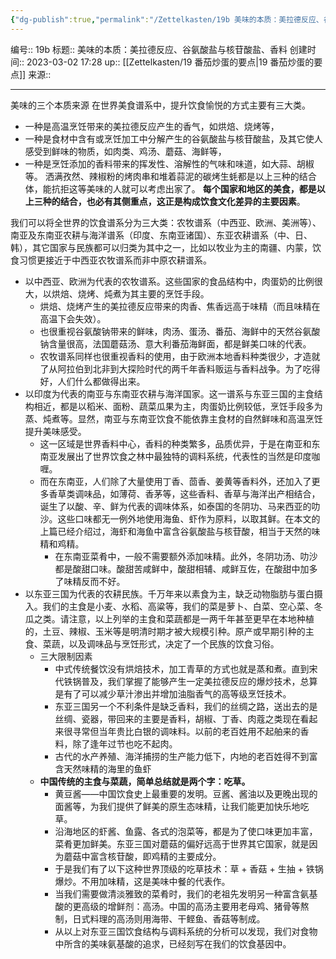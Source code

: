 ```yaml
---
{"dg-publish":true,"permalink":"/Zettelkasten/19b 美味的本质：美拉德反应、谷氨酸盐与核苷酸盐、香料/","dgPassFrontmatter":true}
---
```


编号:: 19b
标题:: 美味的本质：美拉德反应、谷氨酸盐与核苷酸盐、香料
创建时间:: 2023-03-02 17:28
up:: [[Zettelkasten/19 番茄炒蛋的要点\|19 番茄炒蛋的要点]]
来源:: 

---
美味的三个本质来源
在世界美食谱系中，提升饮食愉悦的方式主要有三大类。
- 一种是高温烹饪带来的美拉德反应产生的香气，如烘焙、烧烤等，
- 一种是食材中含有或烹饪加工中分解产生的谷氨酸盐与核苷酸盐，及其它使人感受到鲜味的物质，如肉类、鸡汤、蘑菇、海鲜等，
- 一种是烹饪添加的香料带来的挥发性、溶解性的气味和味道，如大蒜、胡椒等。
洒满孜然、辣椒粉的烤肉串和堆着蒜泥的碳烤生蚝都是以上三种的结合体，能抗拒这等美味的人就可以考虑出家了。
**每个国家和地区的美食，都是以上三种的结合，也必有其侧重点，这正是构成饮食文化差异的主要因素**。

我们可以将全世界的饮食谱系分为三大类：农牧谱系（中西亚、欧洲、美洲等）、南亚及东南亚农耕与海洋谱系（印度、东南亚诸国）、东亚农耕谱系（中、日、韩），其它国家与民族都可以归类为其中之一，比如以牧业为主的南疆、内蒙，饮食习惯更接近于中西亚农牧谱系而非中原农耕谱系。
- 以中西亚、欧洲为代表的农牧谱系。这些国家的食品结构中，肉蛋奶的比例很大，以烘焙、烧烤、炖煮为其主要的烹饪手段。
	- 烘焙、烧烤产生的美拉德反应带来的肉香、焦香远高于味精（而且味精在高温下会失效）。
	- 也很重视谷氨酸钠带来的鲜味，肉汤、蛋汤、番茄、海鲜中的天然谷氨酸钠含量很高，法国蘑菇汤、意大利番茄海鲜面，都是鲜美口味的代表。
	- 农牧谱系同样也很重视香料的使用，由于欧洲本地香料种类很少，才造就了从阿拉伯到北非到大探险时代的两千年香料贩运与香料战争。为了吃得好，人们什么都做得出来。
- 以印度为代表的南亚与东南亚农耕与海洋国家。这一谱系与东亚三国的主食结构相近，都是以稻米、面粉、蔬菜瓜果为主，肉蛋奶比例较低，烹饪手段多为蒸、炖煮等。显然，南亚与东南亚饮食不能依靠主食材的自然鲜味和高温烹饪提升美味感受。
	- 这一区域是世界香料中心，香料的种类繁多，品质优异，于是在南亚和东南亚发展出了世界饮食之林中最独特的调料系统，代表性的当然是印度咖喱。
	- 而在东南亚，人们除了大量使用丁香、茴香、姜黄等香料外，还加入了更多香草类调味品，如薄荷、香茅等，这些香料、香草与海洋出产相结合，诞生了以酸、辛、鲜为代表的调味体系，如泰国的冬阴功、马来西亚的叻沙。这些口味都无一例外地使用海鱼、虾作为原料，以取其鲜。在本文的上篇已经介绍过，海虾和海鱼中富含谷氨酸盐与核苷酸，相当于天然的味精和鸡精。
		- 在东南亚菜肴中，一般不需要额外添加味精。此外，冬阴功汤、叻沙都是酸甜口味。酸甜苦咸鲜中，酸甜相辅、咸鲜互佐，在酸甜中加多了味精反而不好。
- 以东亚三国为代表的农耕民族。千万年来以素食为主，缺乏动物脂肪与蛋白摄入。我们的主食是小麦、水稻、高粱等，我们的菜是萝卜、白菜、空心菜、冬瓜之类。请注意，以上列举的主食和菜蔬都是一两千年甚至更早在本地种植的，土豆、辣椒、玉米等是明清时期才被大规模引种。原产或早期引种的主食、菜蔬，以及调味品与烹饪形式，决定了一个民族的饮食习俗。
	- 三大限制因素
		- 中式传统餐饮没有烘焙技术，加工青草的方式也就是蒸和煮。直到宋代铁锅普及，我们掌握了能够产生一定美拉德反应的爆炒技术，总算是有了可以减少草汁渗出并增加油脂香气的高等级烹饪技术。
		- 东亚三国另一个不利条件是缺乏香料，我们的丝绸之路，送出去的是丝绸、瓷器，带回来的主要是香料，胡椒、丁香、肉蔻之类现在看起来很寻常但当年贵比白银的调味料。以前的老百姓用不起舶来的香料，除了逢年过节也吃不起肉。
		- 古代的水产养殖、海洋捕捞的生产能力低下，内地的老百姓得不到富含天然味精的海里的鱼虾
	- **中国传统的主食与菜蔬，简单总结就是两个字：吃草。**
		- 黄豆酱——中国饮食史上最重要的发明。豆酱、酱油以及更晚出现的面酱等，为我们提供了鲜美的原生态味精，让我们能更加快乐地吃草。
		- 沿海地区的虾酱、鱼露、各式的泡菜等，都是为了使口味更加丰富，菜肴更加鲜美。东亚三国对蘑菇的偏好远高于世界其它国家，就是因为蘑菇中富含核苷酸，即鸡精的主要成分。
		- 于是我们有了以下这种世界顶级的吃草技术：草 + 香菇 + 生抽 + 铁锅爆炒。不用加味精，这是美味中餐的代表作。
		- 当我们需要做清淡雅致的菜肴时，我们的老祖先发明另一种富含氨基酸的更高级的增鲜剂：高汤。中国的高汤主要用老母鸡、猪骨等熬制，日式料理的高汤则用海带、干鲣鱼、香菇等制成。
		- 从以上对东亚三国饮食结构与调料系统的分析可以发现，我们对食物中所含的美味氨基酸的追求，已经刻写在我们的饮食基因中。